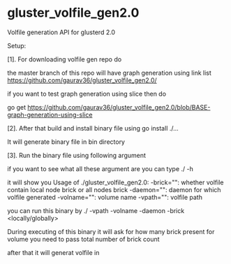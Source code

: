 # gluster_volfile_gen2.0
Volfile generation API for glusterd 2.0

Setup:

[1]. For downloading volfile gen repo do

the master branch of this repo will have graph generation using link list
https://github.com/gaurav36/gluster_volfile_gen2.0/


if you want to test graph generation using slice then do

go get https://github.com/gaurav36/gluster_volfile_gen2.0/blob/BASE-graph-generation-using-slice



[2]. After that build and install binary file using
 go install ./...

 It will generate binary file in bin directory

[3]. Run the binary file using following argument

if you want to see what all these argument are you can type
./<binary file name> -h

it will show you
Usage of ./gluster_volfile_gen2.0:
  -brick="": whether volfile contain local node brick or all nodes brick
  -daemon="": daemon for which volfile generated
  -volname="": volume name
  -vpath="": volfile path

you can run this binary by
./<binary> -vpath <volfile path> -volname <VOLNAME> -daemon <Daemon name> -brick <locally/globally>

During executing of this binary it will ask for how many brick present for volume <VOLNAME>
you need to pass total number of brick count

after that it will generat volfile in <volfile path>
